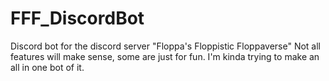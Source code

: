 # FFF_DiscordBot

Discord bot for the discord server "Floppa's Floppistic Floppaverse"
Not all features will make sense, some are just for fun. I'm kinda trying to make an all in one bot of it.
